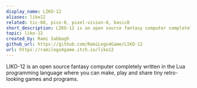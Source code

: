 ```yaml
---
display_name: LIKO-12
aliases: liko12
related: tic-80, pico-8, pixel-vision-8, basic8
short_description: LIKO-12 is an open source fantasy computer completely written in the Lua programming language where you can make, play and share tiny retro-looking games and programs.
topic: liko-12
created_by: Rami Sabbagh
github_url: https://github.com/RamiLego4Game/LIKO-12
url: https://ramilego4game.itch.io/liko12
---
```

LIKO-12 is an open source fantasy computer completely written in the Lua programming language where you can make, play and share tiny retro-looking games and programs.
